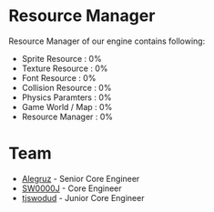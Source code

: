 # Resource Manager
Resource Manager of our engine contains following:
* Sprite Resource : 0%
* Texture Resource : 0%
* Font Resource : 0%
* Collision Resource : 0%
* Physics Paramters : 0%
* Game World / Map : 0%
* Resource Manager : 0%

# Team
* [Alegruz](https://github.com/Alegruz) - Senior Core Engineer
* [SW0000J](https://github.com/SW0000J) - Core Engineer
* [tjswodud](https://github.com/tjswodud) - Junior Core Engineer